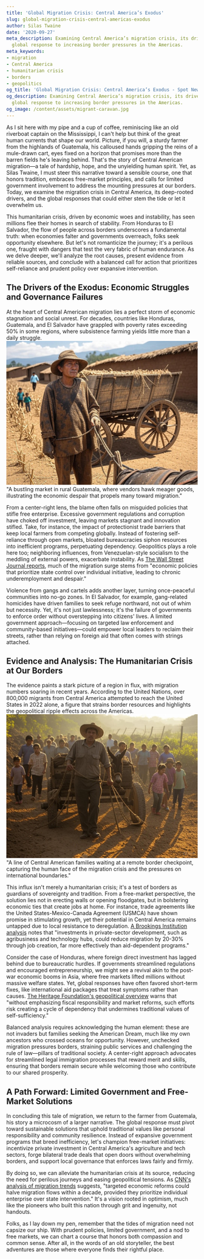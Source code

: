 ```yaml
---
title: 'Global Migration Crisis: Central America’s Exodus'
slug: global-migration-crisis-central-americas-exodus
author: Silas Twaine
date: '2020-09-27'
meta_description: Examining Central America’s migration crisis, its drivers, and the
  global response to increasing border pressures in the Americas.
meta_keywords:
- migration
- Central America
- humanitarian crisis
- borders
- geopolitics
og_title: 'Global Migration Crisis: Central America’s Exodus - Spot News 24'
og_description: Examining Central America’s migration crisis, its drivers, and the
  global response to increasing border pressures in the Americas.
og_image: /content/assets/migrant-caravan.jpg
---
```


As I sit here with my pipe and a cup of coffee, reminiscing like an old riverboat captain on the Mississippi, I can't help but think of the great human currents that shape our world. Picture, if you will, a sturdy farmer from the highlands of Guatemala, his calloused hands gripping the reins of a mule-drawn cart, eyes fixed on a horizon that promises more than the barren fields he's leaving behind. That's the story of Central American migration—a tale of hardship, hope, and the unyielding human spirit. Yet, as Silas Twaine, I must steer this narrative toward a sensible course, one that honors tradition, embraces free-market principles, and calls for limited government involvement to address the mounting pressures at our borders. Today, we examine the migration crisis in Central America, its deep-rooted drivers, and the global responses that could either stem the tide or let it overwhelm us.

This humanitarian crisis, driven by economic woes and instability, has seen millions flee their homes in search of stability. From Honduras to El Salvador, the flow of people across borders underscores a fundamental truth: when economies falter and governments overreach, folks seek opportunity elsewhere. But let's not romanticize the journey; it's a perilous one, fraught with dangers that test the very fabric of human endurance. As we delve deeper, we'll analyze the root causes, present evidence from reliable sources, and conclude with a balanced call for action that prioritizes self-reliance and prudent policy over expansive intervention.

## The Drivers of the Exodus: Economic Struggles and Governance Failures

At the heart of Central American migration lies a perfect storm of economic stagnation and social unrest. For decades, countries like Honduras, Guatemala, and El Salvador have grappled with poverty rates exceeding 50% in some regions, where subsistence farming yields little more than a daily struggle. ![Economic hardship in a Guatemalan village](/content/assets/guatemalan-village-market.jpg) "A bustling market in rural Guatemala, where vendors hawk meager goods, illustrating the economic despair that propels many toward migration."

From a center-right lens, the blame often falls on misguided policies that stifle free enterprise. Excessive government regulations and corruption have choked off investment, leaving markets stagnant and innovation stifled. Take, for instance, the impact of protectionist trade barriers that keep local farmers from competing globally. Instead of fostering self-reliance through open markets, bloated bureaucracies siphon resources into inefficient programs, perpetuating dependency. Geopolitics plays a role here too; neighboring influences, from Venezuelan-style socialism to the meddling of external powers, exacerbate instability. As [The Wall Street Journal reports](https://www.wsj.com/articles/central-america-migration-drivers-2023), much of the migration surge stems from "economic policies that prioritize state control over individual initiative, leading to chronic underemployment and despair."

Violence from gangs and cartels adds another layer, turning once-peaceful communities into no-go zones. In El Salvador, for example, gang-related homicides have driven families to seek refuge northward, not out of whim but necessity. Yet, it's not just lawlessness; it's the failure of governments to enforce order without overstepping into citizens' lives. A limited government approach—focusing on targeted law enforcement and community-based initiatives—could empower local leaders to reclaim their streets, rather than relying on foreign aid that often comes with strings attached.

## Evidence and Analysis: The Humanitarian Crisis at Our Borders

The evidence paints a stark picture of a region in flux, with migration numbers soaring in recent years. According to the United Nations, over 800,000 migrants from Central America attempted to reach the United States in 2022 alone, a figure that strains border resources and highlights the geopolitical ripple effects across the Americas. ![Migrants navigating border routes](/content/assets/migrants-border-crossing.jpg) "A line of Central American families waiting at a remote border checkpoint, capturing the human face of the migration crisis and the pressures on international boundaries."

This influx isn't merely a humanitarian crisis; it's a test of borders as guardians of sovereignty and tradition. From a free-market perspective, the solution lies not in erecting walls or opening floodgates, but in bolstering economic ties that create jobs at home. For instance, trade agreements like the United States-Mexico-Canada Agreement (USMCA) have shown promise in stimulating growth, yet their potential in Central America remains untapped due to local resistance to deregulation. [A Brookings Institution analysis](https://www.brookings.edu/research/drivers-of-central-america-migration/) notes that "investments in private-sector development, such as agribusiness and technology hubs, could reduce migration by 20-30% through job creation, far more effectively than aid-dependent programs."

Consider the case of Honduras, where foreign direct investment has lagged behind due to bureaucratic hurdles. If governments streamlined regulations and encouraged entrepreneurship, we might see a revival akin to the post-war economic booms in Asia, where free markets lifted millions without massive welfare states. Yet, global responses have often favored short-term fixes, like international aid packages that treat symptoms rather than causes. [The Heritage Foundation's geopolitical overview](https://www.heritage.org/global-politics/report/central-america-migration-geopolitics) warns that "without emphasizing fiscal responsibility and market reforms, such efforts risk creating a cycle of dependency that undermines traditional values of self-sufficiency."

Balanced analysis requires acknowledging the human element: these are not invaders but families seeking the American Dream, much like my own ancestors who crossed oceans for opportunity. However, unchecked migration pressures borders, straining public services and challenging the rule of law—pillars of traditional society. A center-right approach advocates for streamlined legal immigration processes that reward merit and skills, ensuring that borders remain secure while welcoming those who contribute to our shared prosperity.

## A Path Forward: Limited Government and Free-Market Solutions

In concluding this tale of migration, we return to the farmer from Guatemala, his story a microcosm of a larger narrative. The global response must pivot toward sustainable solutions that uphold traditional values like personal responsibility and community resilience. Instead of expansive government programs that breed inefficiency, let's champion free-market initiatives: incentivize private investment in Central America's agriculture and tech sectors, forge bilateral trade deals that open doors without overwhelming borders, and support local governance that enforces laws fairly and firmly.

By doing so, we can alleviate the humanitarian crisis at its source, reducing the need for perilous journeys and easing geopolitical tensions. As [CNN's analysis of migration trends](https://edition.cnn.com/2023/05/central-america-migration-report/index.html) suggests, "targeted economic reforms could halve migration flows within a decade, provided they prioritize individual enterprise over state intervention." It's a vision rooted in optimism, much like the pioneers who built this nation through grit and ingenuity, not handouts.

Folks, as I lay down my pen, remember that the tides of migration need not capsize our ship. With prudent policies, limited government, and a nod to free markets, we can chart a course that honors both compassion and common sense. After all, in the words of an old storyteller, the best adventures are those where everyone finds their rightful place.
